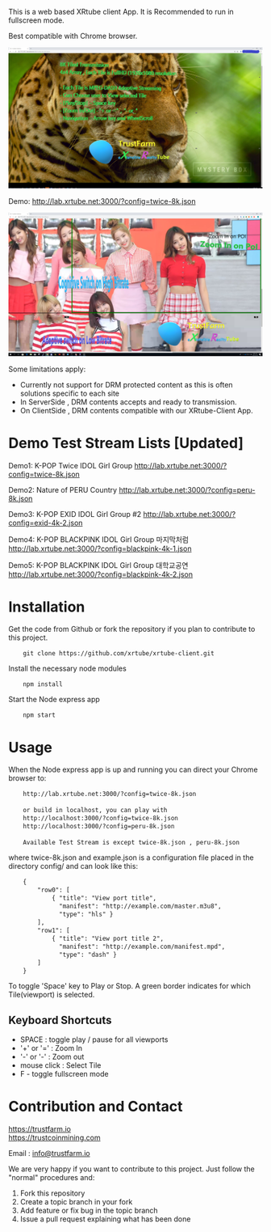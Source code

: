This is a web based XRtube client App. It is Recommended to run in fullscreen mode.

Best compatible with Chrome browser.

![](xrtube-peru1-8k.jpg)

Demo: http://lab.xrtube.net:3000/?config=twice-8k.json

![](xrtube-twice-poi.jpg)

Some limitations apply:

- Currently not support for DRM protected content as this is often solutions specific to each site
- In ServerSide , DRM contents accepts and ready to transmission.
- On ClientSide , DRM contents compatible with our XRtube-Client App.

# Demo Test Stream Lists [Updated]

Demo1: K-POP Twice IDOL Girl Group
    http://lab.xrtube.net:3000/?config=twice-8k.json

Demo2: Nature of PERU Country 
    http://lab.xrtube.net:3000/?config=peru-8k.json

Demo3: K-POP EXID IDOL Girl Group #2
    http://lab.xrtube.net:3000/?config=exid-4k-2.json

Demo4: K-POP BLACKPINK IDOL Girl Group 마지막처럼
    http://lab.xrtube.net:3000/?config=blackpink-4k-1.json 

Demo5: K-POP BLACKPINK IDOL Girl Group 대학교공연 
    http://lab.xrtube.net:3000/?config=blackpink-4k-2.json 


# Installation

Get the code from Github or fork the repository if you plan to contribute to this project.

		git clone https://github.com/xrtube/xrtube-client.git
		
Install the necessary node modules

		npm install
		
Start the Node express app

		npm start
		
# Usage

When the Node express app is up and running you can direct your Chrome browser to:

		http://lab.xrtube.net:3000/?config=twice-8k.json
		
		or build in localhost, you can play with 
		http://localhost:3000/?config=twice-8k.json
		http://localhost:3000/?config=peru-8k.json
		
		Available Test Stream is except twice-8k.json , peru-8k.json
		
where twice-8k.json and example.json is a configuration file placed in the directory config/ and can look like this:

		{
			"row0": [
				{ "title": "View port title",
				  "manifest": "http://example.com/master.m3u8",
				  "type": "hls" }
			],
			"row1": [
				{ "title": "View port title 2",
				  "manifest": "http://example.com/manifest.mpd",
				  "type": "dash" }
			]
		}

To toggle 'Space' key to Play or Stop. A green border indicates for which Tile(viewport) is selected. 


## Keyboard Shortcuts
- SPACE     : toggle play / pause for all viewports
- '+' or '=' : Zoom In
- '-' or '-' : Zoom out
- mouse click : Select Tile
- F - toggle fullscreen mode
		
# Contribution and Contact

https://trustfarm.io <br>
https://trustcoinmining.com <br>

Email : info@trustfarm.io

We are very happy if you want to contribute to this project. Just follow the "normal" procedures and:

1. Fork this repository
2. Create a topic branch in your fork
3. Add feature or fix bug in the topic branch
4. Issue a pull request explaining what has been done


